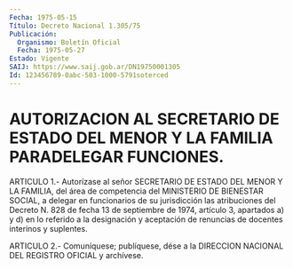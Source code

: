 ```yaml
---
Fecha: 1975-05-15
Título: Decreto Nacional 1.305/75
Publicación:
  Organismo: Boletín Oficial
  Fecha: 1975-05-27
Estado: Vigente
SAIJ: https://www.saij.gob.ar/DN19750001305
Id: 123456789-0abc-503-1000-5791soterced
---
```

# AUTORIZACION AL SECRETARIO DE ESTADO DEL MENOR Y LA FAMILIA PARADELEGAR FUNCIONES.

<a id="1"></a>
ARTICULO 1.- Autorízase al señor SECRETARIO DE ESTADO DEL MENOR Y LA  FAMILIA,  del área de competencia del MINISTERIO DE BIENESTAR SOCIAL,  a  delegar    en   funcionarios  de  su  jurisdicción  las atribuciones del Decreto N.  828 de fecha 13 de septiembre de 1974, artículo 3, apartados a) y d)  en  lo  referido  a la designación y aceptación    de  renuncias  de  docentes  interinos  y  suplentes.

<a id="2"></a>
ARTICULO  2.-  Comuníquese;  publíquese,  dése  a la DIRECCION NACIONAL DEL REGISTRO OFICIAL y archívese.
